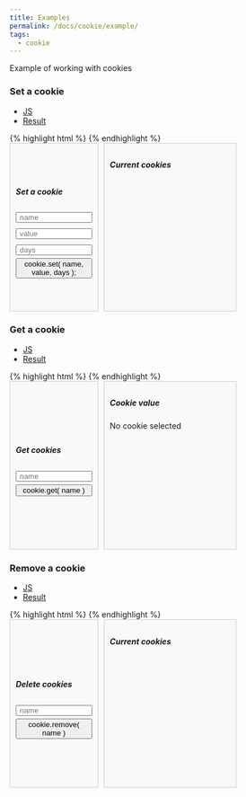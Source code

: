 ```yaml
---
title: Examples
permalink: /docs/cookie/example/
tags: 
  - cookie
---
```


Example of working with cookies
<script type="module">
  import { cookie } from '/js-utils/assets/js/bundle.js';
  document.addEventListener('DOMContentLoaded', function() {
    cookieManager()
  });
  function cookieManager(){
    const setCookieButton = document.getElementById('setCookie');
    const getCookieButton = document.getElementById('getCookie');
    const removeCookieButton = document.getElementById('removeCookie');
    const cookieLists = document.querySelectorAll('.cookie__list');
    const cookieValueText = document.getElementById('cookieValueText');
    if (!setCookieButton || !getCookieButton || !removeCookieButton || !cookieList || !cookieValueText) {
      return;
    }
    function updateCookieList() {
      cookieLists.forEach(function(cookieList) {
        cookieList.innerHTML = '';
        const cookies = document.cookie.split('; ');
        cookies.forEach(function(cookie) {
          const li = document.createElement('li');
          li.textContent = cookie;
          cookieList.appendChild(li);
        });
      });
    }
    setCookieButton.addEventListener('click', function(){
      const name = document.getElementById('cookieName').value;
      const value = document.getElementById('cookieValue').value;
      const days = document.getElementById('cookieDays').value;
      cookie.set(name, value, days);
      updateCookieList();
    });
    getCookieButton.addEventListener('click', function(){
      const name = document.getElementById('getCookieByName').value;
      const value = cookie.get(name);
      cookieValueText.textContent = value ? `Value: ${value}` : 'Cookie not found';
    });
    removeCookieButton.addEventListener('click', function(){
      const name = document.getElementById('removeCookieByName').value;
      cookie.remove(name);
      updateCookieList();
    });
    updateCookieList();
  }
</script>
<style>
  * {
    box-sizing: border-box;
  }

  h2	{
    margin: 0;
  }

  .cookie {
    max-width: 100%;
    height: 300px;
    display: flex;
    flex-direction: row;
    gap: 10px;
  
    .cookie__managing {
      display: flex;
      flex-direction: column;
      justify-content: space-between;
      gap: 10px;
      width: 39%;

      .cookie__container {
        flex: 1;
        display: flex;
        flex-direction: column;
        justify-content: center;
        padding: 10px;
      }
    }

    .cookie__viewing {
      height: 100%;
      width: 59%;

      .cookie__container {
        width: 100%;
        height: 100%;

        .cookie__list {
          margin-top: 10px;
          display: flex;
          flex-direction: column;
          flex-wrap: wrap;
          padding-left: 10px;

          li {
            width: 100%;
            white-space: nowrap;
            overflow: hidden;
            text-overflow: ellipsis;
          }
        }
      }
    }

    .cookie__container {
      border: 1px solid #ccc;
      background-color: #f9f9f9;
      padding: 10px;

      .cookie__input {
        margin: 5px 0;
        padding: 0 5px;
      }
    }
  }
</style>

### Set a cookie

<ul class="nav nav-tabs">
  <li class="active">
    <a href="#js1" data-toggle="tab">JS</a>
  </li>
  <li>
    <a href="#js_example1" data-toggle="tab">Result</a>
  </li>
</ul>
<div id="example1" class="tab-content">
  <div class="tab-pane fade active in" id="js1">
{% highlight html %}
<script>
  import cookie from "js-utils";
  cookie.set('profile', 'JohnDoe', 7); //cookie set "profile=JohnDoe"
</script>
{% endhighlight %}
  </div>
  <div class="tab-pane fade in" id="js_example1">
    <div class="cookie">
      <div class="cookie__managing">
        <div class="cookie__container">
          <h5>Set a cookie</h5>
          <input class="cookie__input" type="text" id="cookieName" placeholder="name"/>
          <input class="cookie__input" type="text" id="cookieValue" placeholder="value"/>
          <input class="cookie__input" type="number" id="cookieDays" placeholder="days"/>
          <button id="setCookie">cookie.set( name, value, days );</button>
        </div>
      </div>
      <div class="cookie__viewing">
        <div class="cookie__container">
          <h5>Current cookies</h5>
          <ul id="cookieList" class="cookie__list"></ul>
        </div>
      </div>
    </div>
  </div>
</div>

### Get a cookie

<ul class="nav nav-tabs">
  <li class="active">
    <a href="#js2" data-toggle="tab">JS</a>
  </li>
  <li>
    <a href="#js_example2" data-toggle="tab">Result</a>
  </li>
</ul>
<div id="example1" class="tab-content">
  <div class="tab-pane fade active in" id="js2">
{% highlight html %}
<script>
  import cookie from "js-utils";
  cookie.get('profile'); //cookie get "JohnDoe"
</script>
{% endhighlight %}
  </div>
  <div class="tab-pane fade in" id="js_example2">
    <div class="cookie">
      <div class="cookie__managing">
        <div class="cookie__container">
          <h5>Get cookies</h5>
          <input class="cookie__input" type="text" id="getCookieByName" placeholder="name"/>
          <button id="getCookie">cookie.get( name )</button>
        </div>
      </div>
      <div class="cookie__viewing">
        <div class="cookie__container">
          <h5>Cookie value</h5>
          <p id="cookieValueText">No cookie selected</p>
        </div>
      </div>
    </div>
  </div>
</div>

### Remove a cookie

<ul class="nav nav-tabs">
  <li class="active">
    <a href="#js3" data-toggle="tab">JS</a>
  </li>
  <li>
    <a href="#js_example3" data-toggle="tab">Result</a>
  </li>
</ul>
<div id="example1" class="tab-content">
  <div class="tab-pane fade active in" id="js3">
{% highlight html %}
<script>
  import cookie from "js-utils";
  cookie.remove(profile); // remove cookie with name "profile"
</script>  
{% endhighlight %}
  </div>
  <div class="tab-pane fade in" id="js_example3">
    <div class="tab-pane fade active in" id="js_example3">
      <div class="cookie">
        <div class="cookie__managing">
          <div class="cookie__container">
            <h5>Delete cookies</h5>
            <input class="cookie__input" type="text" id="removeCookieByName" placeholder="name"/>
            <button id="removeCookie">cookie.remove( name )</button>
          </div>
        </div>
        <div class="cookie__viewing">
          <div class="cookie__container">
            <h5>Current cookies</h5>
            <ul class="cookie__list"></ul>
          </div>
        </div>
      </div>
    </div>  
  </div>
</div>
